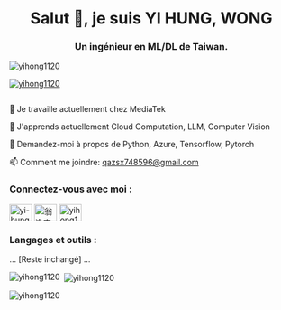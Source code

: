 <h1 align="center">Salut 👋, je suis YI HUNG, WONG</h1>
<h3 align="center">Un ingénieur en ML/DL de Taiwan.</h3>
<p align="left"> <img src="https://komarev.com/ghpvc/?username=yihong1120&label=Vues%20du%20profil&color=0e75b6&style=flat" alt="yihong1120" /> </p>
<p align="left"> <a href="https://github.com/ryo-ma/github-profile-trophy"><img src="https://github-profile-trophy.vercel.app/?username=yihong1120" alt="yihong1120" /></a> </p>
<p align="left"> <a href="https://twitter.com/" target="blank"><img src="https://img.shields.io/twitter/follow/?logo=twitter&style=for-the-badge" alt="" /></a> </p>
🔭 Je travaille actuellement chez MediaTek

🌱 J'apprends actuellement Cloud Computation, LLM, Computer Vision

💬 Demandez-moi à propos de Python, Azure, Tensorflow, Pytorch

📫 Comment me joindre: qazsx748596@gmail.com

<h3 align="left">Connectez-vous avec moi :</h3>
<p align="left">
<a href="https://linkedin.com/in/yi-hung-wong-7b7859a1" target="blank"><img align="center" src="https://raw.githubusercontent.com/rahuldkjain/github-profile-readme-generator/master/src/images/icons/Social/linked-in-alt.svg" alt="yi-hung-wong-7b7859a1" height="30" width="40" /></a>
<a href="https://fb.com/翁逸宏" target="blank"><img align="center" src="https://raw.githubusercontent.com/rahuldkjain/github-profile-readme-generator/master/src/images/icons/Social/facebook.svg" alt="翁逸宏" height="30" width="40" /></a>
<a href="https://instagram.com/yihong1120" target="blank"><img align="center" src="https://raw.githubusercontent.com/rahuldkjain/github-profile-readme-generator/master/src/images/icons/Social/instagram.svg" alt="yihong1120" height="30" width="40" /></a>
</p>
<h3 align="left">Langages et outils :</h3>
<p align="left"> ... [Reste inchangé] ... </p>
<p><img align="left" src="https://github-readme-stats.vercel.app/api/top-langs?username=yihong1120&show_icons=true&locale=fr&layout=compact" alt="yihong1120" /></p>
<p>&nbsp;<img align="center" src="https://github-readme-stats.vercel.app/api?username=yihong1120&show_icons=true&locale=fr" alt="yihong1120" /></p>
<p><img align="center" src="https://github-readme-streak-stats.herokuapp.com/?user=yihong1120&" alt="yihong1120" /></p>
